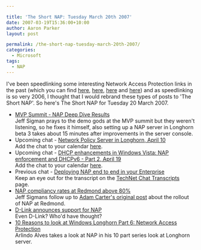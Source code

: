 ```yaml
---

title: 'The Short NAP: Tuesday March 20th 2007'
date: 2007-03-19T15:36:00+10:00
author: Aaron Parker
layout: post

permalink: /the-short-nap-tuesday-march-20th-2007/
categories:
  - Microsoft
tags:
  - NAP
---
```

I've been speedlinking some interesting Network Access Protection links in the past (which you can find [here](http://www.stealthpuppy.com/blogs/travelling/archive/2007/03/02/Speedlinking-Network-Access-Protection-Mar-2007.aspx), [here](http://www.stealthpuppy.com/blogs/travelling/archive/2007/02/03/speedlinking-nap-updates.aspx), [here](http://www.stealthpuppy.com/blogs/travelling/archive/2007/01/23/speedlinking-network-access-protection.aspx) and [here](http://www.stealthpuppy.com/blogs/travelling/archive/2007/01/05/speedlinking-nap-documents.aspx)) and as speedlinking is so very 2006, I thought that I would rebrand these types of posts to 'The Short NAP'. So here's The Short NAP for Tuesday 20 March 2007.

  * [MVP Summit - NAP Deep Dive Results](http://blogs.technet.com/nap/archive/2007/03/19/mvp-summit-nap-deep-dive-results.aspx)  
    Jeff Sigman prays to the demo gods at the MVP summit but they weren't listening, so he fixes it himself, also setting up a NAP server in Longhorn beta 3 takes about 15 minutes after improvements in the server console.
  * Upcoming chat - [Network Policy Server in Longhorn, April 10](http://www.microsoft.com/technet/community/chats/default.mspx)  
    Add the chat to your calendar [here](http://www.microsoft.com/communities/chats/vcs/07_0410_TN_Longhorn.ics).
  * Upcoming chat - [DHCP enhancements in Windows Vista: NAP enforcement and DHCPv6 - Part 2, April 19](http://www.microsoft.com/technet/community/chats/default.mspx)  
    Add the chat to your calendar [here](http://www.microsoft.com/communities/chats/vcs/07_0419_TN_DHCP.ics).
  * Previous chat - [Deploying NAP end to end in your Enterprise](http://blogs.technet.com/ianhamer/archive/2007/03/12/it-s-nap-chat-time-again-march-13th.aspx)  
    Keep an eye out for the transcript on the [TechNet Chat Transcripts](http://www.microsoft.com/technet/community/chats/trans/default.mspx) page.
  * [NAP compliancy rates at Redmond above 80%](http://blogs.technet.com/nap/archive/2007/03/16/time-for-your-nap-follow-up-corrections.aspx)  
    Jeff Sigmans follow up to [Adam Carter's original post](http://blogs.technet.com/nap/archive/2007/03/01/time-for-your-nap.aspx) about the rollout of NAP at Redmond.
  * [D-Link announces support for NAP](http://www.dlink.com/press/pr/?prid=319)  
    Even D-Link? Who'd have thought?
  * [10 Reasons to look at Windows Longhorn Part 6: Network Access Protection](http://blogs.technet.com/aralves/archive/2007/03/16/longhorn-10-reasons-to-look-at-windows-longhorn-part-5-network-access-protection.aspx)  
    Arlindo Alves takes a look at NAP in his 10 part series look at Longhorn server.